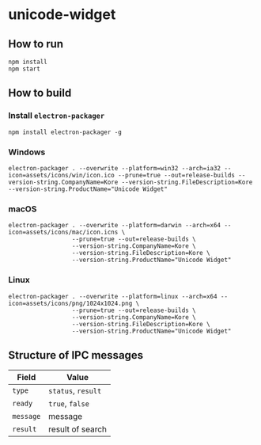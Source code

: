 # unicode-widget

## How to run

```
npm install
npm start
```

## How to build

### Install `electron-packager`
```
npm install electron-packager -g
```


### Windows
```
electron-packager . --overwrite --platform=win32 --arch=ia32 --icon=assets/icons/win/icon.ico --prune=true --out=release-builds --version-string.CompanyName=Kore --version-string.FileDescription=Kore --version-string.ProductName="Unicode Widget"
```

### macOS
```
electron-packager . --overwrite --platform=darwin --arch=x64 --icon=assets/icons/mac/icon.icns \
                  --prune=true --out=release-builds \
                  --version-string.CompanyName=Kore \
                  --version-string.FileDescription=Kore \
                  --version-string.ProductName="Unicode Widget"
```

### Linux
```
electron-packager . --overwrite --platform=linux --arch=x64 --icon=assets/icons/png/1024x1024.png \
                  --prune=true --out=release-builds \
                  --version-string.CompanyName=Kore \
                  --version-string.FileDescription=Kore \
                  --version-string.ProductName="Unicode Widget"
```

## Structure of IPC messages

| Field | Value |
| ----- | ----- |
| `type` | `status`, `result` |
| `ready` | `true`, `false` |
| `message` | message |
| `result` | result of search |
